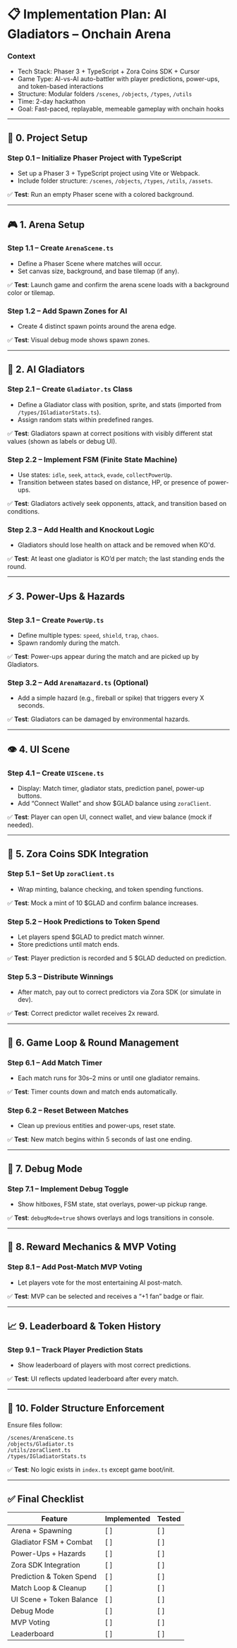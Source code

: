 # 📋 Implementation Plan: AI Gladiators – Onchain Arena

### Context
- Tech Stack: Phaser 3 + TypeScript + Zora Coins SDK + Cursor
- Game Type: AI-vs-AI auto-battler with player predictions, power-ups, and token-based interactions
- Structure: Modular folders `/scenes`, `/objects`, `/types`, `/utils`
- Time: 2-day hackathon
- Goal: Fast-paced, replayable, memeable gameplay with onchain hooks

---

## 📁 0. Project Setup

### Step 0.1 – Initialize Phaser Project with TypeScript
- Set up a Phaser 3 + TypeScript project using Vite or Webpack.
- Include folder structure: `/scenes`, `/objects`, `/types`, `/utils`, `/assets`.

✅ **Test**: Run an empty Phaser scene with a colored background.

---

## 🎮 1. Arena Setup

### Step 1.1 – Create `ArenaScene.ts`
- Define a Phaser Scene where matches will occur.
- Set canvas size, background, and base tilemap (if any).

✅ **Test**: Launch game and confirm the arena scene loads with a background color or tilemap.

### Step 1.2 – Add Spawn Zones for AI
- Create 4 distinct spawn points around the arena edge.

✅ **Test**: Visual debug mode shows spawn zones.

---

## 🧠 2. AI Gladiators

### Step 2.1 – Create `Gladiator.ts` Class
- Define a Gladiator class with position, sprite, and stats (imported from `/types/IGladiatorStats.ts`).
- Assign random stats within predefined ranges.

✅ **Test**: Gladiators spawn at correct positions with visibly different stat values (shown as labels or debug UI).

### Step 2.2 – Implement FSM (Finite State Machine)
- Use states: `idle`, `seek`, `attack`, `evade`, `collectPowerUp`.
- Transition between states based on distance, HP, or presence of power-ups.

✅ **Test**: Gladiators actively seek opponents, attack, and transition based on conditions.

### Step 2.3 – Add Health and Knockout Logic
- Gladiators should lose health on attack and be removed when KO'd.

✅ **Test**: At least one gladiator is KO’d per match; the last standing ends the round.

---

## ⚡ 3. Power-Ups & Hazards

### Step 3.1 – Create `PowerUp.ts`
- Define multiple types: `speed`, `shield`, `trap`, `chaos`.
- Spawn randomly during the match.

✅ **Test**: Power-ups appear during the match and are picked up by Gladiators.

### Step 3.2 – Add `ArenaHazard.ts` (Optional)
- Add a simple hazard (e.g., fireball or spike) that triggers every X seconds.

✅ **Test**: Gladiators can be damaged by environmental hazards.

---

## 👁️ 4. UI Scene

### Step 4.1 – Create `UIScene.ts`
- Display: Match timer, gladiator stats, prediction panel, power-up buttons.
- Add “Connect Wallet” and show $GLAD balance using `zoraClient`.

✅ **Test**: Player can open UI, connect wallet, and view balance (mock if needed).

---

## 💸 5. Zora Coins SDK Integration

### Step 5.1 – Set Up `zoraClient.ts`
- Wrap minting, balance checking, and token spending functions.

✅ **Test**: Mock a mint of 10 $GLAD and confirm balance increases.

### Step 5.2 – Hook Predictions to Token Spend
- Let players spend $GLAD to predict match winner.
- Store predictions until match ends.

✅ **Test**: Player prediction is recorded and 5 $GLAD deducted on prediction.

### Step 5.3 – Distribute Winnings
- After match, pay out to correct predictors via Zora SDK (or simulate in dev).

✅ **Test**: Correct predictor wallet receives 2x reward.

---

## 🔧 6. Game Loop & Round Management

### Step 6.1 – Add Match Timer
- Each match runs for 30s–2 mins or until one gladiator remains.

✅ **Test**: Timer counts down and match ends automatically.

### Step 6.2 – Reset Between Matches
- Clean up previous entities and power-ups, reset state.

✅ **Test**: New match begins within 5 seconds of last one ending.

---

## 🧪 7. Debug Mode

### Step 7.1 – Implement Debug Toggle
- Show hitboxes, FSM state, stat overlays, power-up pickup range.

✅ **Test**: `debugMode=true` shows overlays and logs transitions in console.

---

## 🎉 8. Reward Mechanics & MVP Voting

### Step 8.1 – Add Post-Match MVP Voting
- Let players vote for the most entertaining AI post-match.

✅ **Test**: MVP can be selected and receives a “+1 fan” badge or flair.

---

## 📈 9. Leaderboard & Token History

### Step 9.1 – Track Player Prediction Stats
- Show leaderboard of players with most correct predictions.

✅ **Test**: UI reflects updated leaderboard after every match.

---

## 🧱 10. Folder Structure Enforcement

Ensure files follow:
```
/scenes/ArenaScene.ts
/objects/Gladiator.ts
/utils/zoraClient.ts
/types/IGladiatorStats.ts
```

✅ **Test**: No logic exists in `index.ts` except game boot/init.

---

## ✅ Final Checklist

| Feature                         | Implemented | Tested |
|--------------------------------|-------------|--------|
| Arena + Spawning               | [ ]         | [ ]    |
| Gladiator FSM + Combat         | [ ]         | [ ]    |
| Power-Ups + Hazards            | [ ]         | [ ]    |
| Zora SDK Integration           | [ ]         | [ ]    |
| Prediction & Token Spend       | [ ]         | [ ]    |
| Match Loop & Cleanup           | [ ]         | [ ]    |
| UI Scene + Token Balance       | [ ]         | [ ]    |
| Debug Mode                     | [ ]         | [ ]    |
| MVP Voting                     | [ ]         | [ ]    |
| Leaderboard                    | [ ]         | [ ]    |

